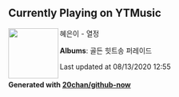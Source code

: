 ## Currently Playing on YTMusic

[<img align="left" width="100" src="https://lh3.googleusercontent.com/Q40HyKRR1ZGYrjNgmep9qhRUpuvUW-yDQGzMmf-eJCS3qnzylYlec2GXYBfw66oIXcRVCI8apqDGLvhrOw">](https://music.youtube.com/channel/UCn2DXuUW74HffzbXqMFk34A)

혜은이 - 열정

**Albums**: 골든 힛트송 퍼레이드

Last updated at 08/13/2020 12:55

#### Generated with [20chan/github-now](https://github.com/20chan/github-now)


<!--
**20chan/20chan** is a ✨ _special_ ✨ repository because its `README.md` (this file) appears on your GitHub profile.

Here are some ideas to get you started:

- 🔭 I’m currently working on ...
- 🌱 I’m currently learning ...
- 👯 I’m looking to collaborate on ...
- 🤔 I’m looking for help with ...
- 💬 Ask me about ...
- 📫 How to reach me: ...
- 😄 Pronouns: ...
- ⚡ Fun fact: ...
-->
